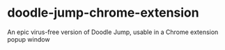 # doodle-jump-chrome-extension
An epic virus-free version of Doodle Jump, usable in a Chrome extension popup window
